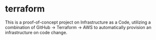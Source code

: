 # terraform

This is a proof-of-concept project on Infrastructure as a Code, utilizing a combination of GitHub -> Terraform -> AWS to automatically provision an infrastructure on code change.